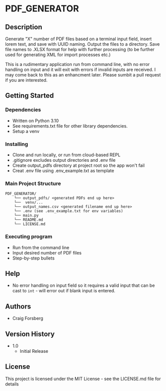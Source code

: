 # PDF_GENERATOR

## Description

Generate "X" number of PDF files based on a terminal input field, insert lorem text, and save with UUID naming. Output the files to a directory. Save file names to .XLSX format for help with further processing (to be further used for generating XML for import processes etc.)

This is a rudimentary application run from command line, with no error handling on input and it will exit with errors if invalid inputs are received. I may come back to this as an enhancment later. Please sumbit a pull request if you are interested.

## Getting Started

### Dependencies

* Written on Python 3.10 
* See requirements.txt file for other library dependencies.
* Setup a venv


### Installing

* Clone and run locally, or run from cloud-based REPL
* .gitignore excludes output directories and .env file
* Create output_pdfs directory at project root so the app won't fail
* Creat .env file using .env_example.txt as template

### Main Project Structure
```text
PDF_GENERATOR/
    └── output_pdfs/ <generated PDFs end up here>
    └──  venv/...
    └── output_names.csv <generated filename end up here>
    └── .env (see .env_example.txt for env variables)
    └── main.py
    └── README.md
    └── LICENSE.md
```

### Executing program

* Run from the command line
* Input desired number of PDF files
* Step-by-step bullets


## Help

* No error handling on input field so it requires a valid input that can be cast to ```int``` - will error out if blank input is entered.

## Authors

* Craig Forsberg

## Version History

* 1.0
    * Initial Release

## License

This project is licensed under the MIT License - see the LICENSE.md file for details
